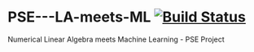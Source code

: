 # PSE---LA-meets-ML [![Build Status](https://travis-ci.org/TheSlimvReal/PSE---LA-meets-ML.svg?branch=master)](https://travis-ci.org/TheSlimvReal/PSE---LA-meets-ML)
Numerical Linear Algebra meets Machine Learning - PSE Project
